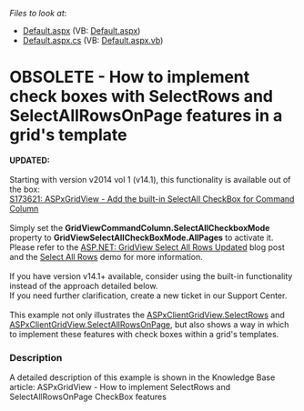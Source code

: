<!-- default file list -->
*Files to look at*:

* [Default.aspx](./CS/WebSite/Default.aspx) (VB: [Default.aspx](./VB/WebSite/Default.aspx))
* [Default.aspx.cs](./CS/WebSite/Default.aspx.cs) (VB: [Default.aspx.vb](./VB/WebSite/Default.aspx.vb))
<!-- default file list end -->
# OBSOLETE - How to implement check boxes with SelectRows and SelectAllRowsOnPage features in a grid's template


<p><strong>UPDATED:</strong><br /><br />Starting with version v2014 vol 1 (v14.1), this functionality is available out of the box:<br /><a href="https://www.devexpress.com/Support/Center/p/S173621">S173621: ASPxGridView - Add the built-in SelectAll CheckBox for Command Column</a><br /><br />Simply set the <strong>GridViewCommandColumn.SelectAllCheckboxMode</strong> property to <strong>GridViewSelectAllCheckBoxMode.AllPages</strong> to activate it. Please refer to the <a href="https://community.devexpress.com/blogs/aspnet/archive/2014/05/28/asp-net-gridview-select-all-rows-updated-coming-soon-in-v14-1.aspx">ASP.NET: GridView Select All Rows Updated</a> blog post and the <a href="http://demos.devexpress.com/ASPxGridViewDemos/Selection/AdvancedSelection.aspx">Select All Rows</a> demo for more information.<br /><br />If you have version v14.1+ available, consider using the built-in functionality instead of the approach detailed below.<br />If you need further clarification, create a new ticket in our Support Center. <br /><br />This example not only illustrates the <a href="http://documentation.devexpress.com/#AspNet/DevExpressWebASPxGridViewScriptsASPxClientGridView_SelectRowstopic131">ASPxClientGridView.SelectRows</a> and <a href="http://documentation.devexpress.com/#AspNet/DevExpressWebASPxGridViewScriptsASPxClientGridView_SelectAllRowsOnPagetopic127">ASPxClientGridView.SelectAllRowsOnPage</a>, but also shows a way in which to implement these features with check boxes within a grid's templates.</p>


<h3>Description</h3>

<p>A detailed description of this example is shown in the Knowledge Base article: <a data-ticket="K18253">ASPxGridView - How to implement SelectRows and SelectAllRowsOnPage CheckBox features</a></p>

<br/>


